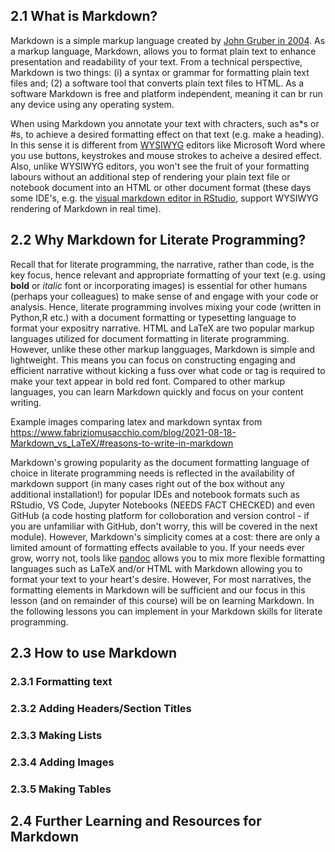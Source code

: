 ## 2.1 What is Markdown?

Markdown is a simple markup language created by [John Gruber in 2004](https://daringfireball.net/projects/markdown/). As a markup language, Markdown, allows you to format plain text to enhance presentation and readability of your text.  From a technical perspective, Markdown is two things: (i) a syntax or grammar for formatting plain text files and; (2) a software tool that converts plain text files to HTML. As a software Markdown is free and platform independent, meaning it can br run any device using any operating system.

When using Markdown you annotate your text with chracters, such  as\*s or \#s, to achieve a desired formatting effect on that text (e.g. make a heading). In this sense it is different from [WYSIWYG](https://en.wikipedia.org/wiki/WYSIWYG) editors like Microsoft Word where you use buttons, keystrokes and mouse strokes to acheive a desired effect. Also, unlike WYSIWYG editors, you won't see the fruit of your formatting labours without an additional step of rendering your plain text file or notebook document into an HTML or other document format (these days some IDE's, e.g. the [visual markdown editor in RStudio](https://posit.co/blog/exploring-rstudio-visual-markdown-editor/), support WYSIWYG rendering of Markdown in real time). 


## 2.2 Why Markdown for Literate Programming?

Recall that for literate programming, the narrative, rather than code, is the key focus, hence relevant and appropriate formatting of your text (e.g. using **bold** or *italic* font or incorporating images) is essential for other humans (perhaps your colleagues) to make sense of and engage with your code or analysis. Hence, literate programming involves mixing your code (written in Python,R etc.) with a document formatting or typesetting language to format your expositry narrative. HTML and LaTeX are two popular markup languages utilized for document formatting in literate programming. However, unlike these other markup langguages, Markdown is simple and lightweight. This means you can focus on constructing engaging and efficient narrative without kicking a fuss over what code or tag is required to make your text appear in bold red font. Compared to other markup languages, you can learn Markdown quickly and focus on your content writing.

Example images comparing latex and markdown syntax from https://www.fabriziomusacchio.com/blog/2021-08-18-Markdown_vs_LaTeX/#reasons-to-write-in-markdown

Markdown's growing popularity as the document formatting language of choice in literate programming needs is reflected in the availability of markdown support (in many cases right out of the box without any additional installation!) for popular IDEs and notebook formats such as RStudio, VS Code, Jupyter Notebooks (NEEDS FACT CHECKED) and even GitHub (a code hosting platform for colloboration and version control - if you are unfamiliar with GitHub, don't worry, this will be covered in the next module). However, Markdown's simplicity comes at a cost: there are only a limited amount of formatting effects available to you.  If your needs ever grow, worry not, tools like [pandoc](LINK) allows you to mix more flexible formatting languages such as LaTeX and/or HTML  with Markdown allowing you to format your text to your heart's desire. However, For most narratives, the formatting elements in Markdown will be sufficient and our focus in this lesson (and on remainder of this course) will be on learning Markdown. In the following lessons you can implement in your Markdown skills for literate programming.

## 2.3 How to use Markdown

### 2.3.1 Formatting text

### 2.3.2 Adding Headers/Section Titles

### 2.3.3 Making Lists

### 2.3.4 Adding Images

### 2.3.5 Making Tables

## 2.4 Further Learning and Resources for Markdown
